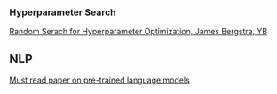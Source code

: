 ### Hyperparameter Search
[Random Serach for Hyperparameter Optimization, James Bergstra, YB](http://www.jmlr.org/papers/volume13/bergstra12a/bergstra12a.pdf)

## NLP
[Must read paper on pre-trained language models](https://github.com/thunlp/PLMpapers)
